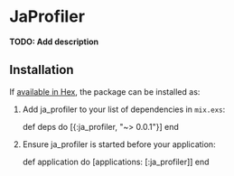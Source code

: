 # JaProfiler

**TODO: Add description**

## Installation

If [available in Hex](https://hex.pm/docs/publish), the package can be installed as:

  1. Add ja_profiler to your list of dependencies in `mix.exs`:

        def deps do
          [{:ja_profiler, "~> 0.0.1"}]
        end

  2. Ensure ja_profiler is started before your application:

        def application do
          [applications: [:ja_profiler]]
        end
